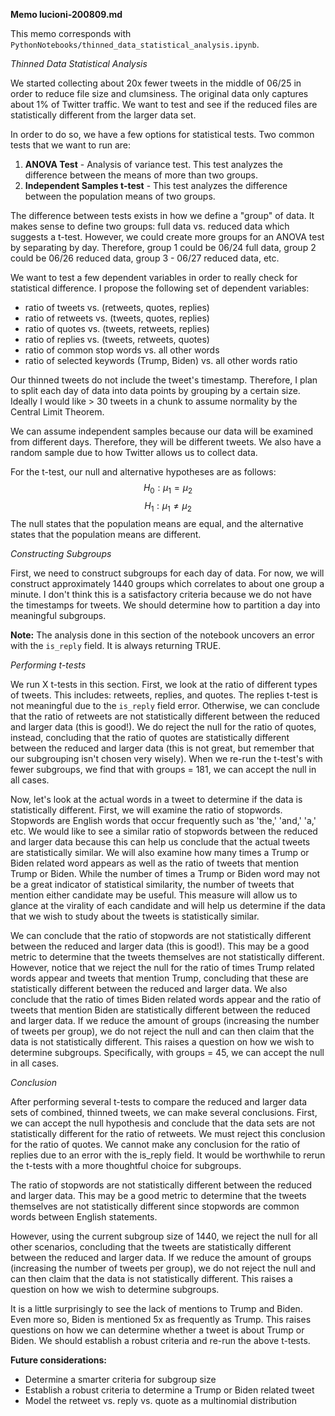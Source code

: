 **Memo lucioni-200809.md**

This memo corresponds with `PythonNotebooks/thinned_data_statistical_analysis.ipynb`.

*Thinned Data Statistical Analysis*

We started collecting about 20x fewer tweets in the middle of 06/25 in order to reduce file size and clumsiness. The original data only captures about 1% of Twitter traffic. We want to test and see if the reduced files are statistically different from the larger data set.

In order to do so, we have a few options for statistical tests. Two common tests that we want to run are:
1. **ANOVA Test** - Analysis of variance test. This test analyzes the difference between the means of more than two groups.
2. **Independent Samples t-test** - This test analyzes the difference between the population means of two groups.

The difference between tests exists in how we define a "group" of data. It makes sense to define two groups: full data vs. reduced data which suggests a t-test. However, we could create more groups for an ANOVA test by separating by day. Therefore, group 1 could be 06/24 full data, group 2 could be 06/26 reduced data, group 3 - 06/27 reduced data, etc.

We want to test a few dependent variables in order to really check for statistical difference. I propose the following set of dependent variables:
- ratio of tweets vs. (retweets, quotes, replies)
- ratio of retweets vs. (tweets, quotes, replies)
- ratio of quotes vs. (tweets, retweets, replies)
- ratio of replies vs. (tweets, retweets, quotes)
- ratio of common stop words vs. all other words
- ratio of selected keywords (Trump, Biden) vs. all other words ratio

Our thinned tweets do not include the tweet's timestamp. Therefore, I plan to split each day of data into data points by grouping by a certain size. Ideally I would like > 30 tweets in a chunk to assume normality by the Central Limit Theorem.

We can assume independent samples because our data will be examined from different days. Therefore, they will be different tweets. We also have a random sample due to how Twitter allows us to collect data.

For the t-test, our null and alternative hypotheses are as follows:
$$H_0 : \mu_1 = \mu_2$$
$$H_1 : \mu_1 \neq \mu_2$$
The null states that the population means are equal, and the alternative states that the population means are different.

*Constructing Subgroups*

First, we need to construct subgroups for each day of data. For now, we will construct approximately 1440 groups which correlates to about one group a minute. I don't think this is a satisfactory criteria because we do not have the timestamps for tweets. We should determine how to partition a day into meaningful subgroups.

**Note:** The analysis done in this section of the notebook uncovers an error with the `is_reply` field. It is always returning TRUE.

*Performing t-tests*

We run X t-tests in this section. First, we look at the ratio of different types of tweets. This includes: retweets, replies, and quotes. The replies t-test is not meaningful due to the `is_reply` field error. Otherwise, we can conclude that the ratio of retweets are not statistically different between the reduced and larger data (this is good!). We do reject the null for the ratio of quotes, instead, concluding that the ratio of quotes are statistically different between the reduced and larger data (this is not great, but remember that our subgrouping isn't chosen very wisely). When we re-run the t-test's with fewer subgroups, we find that with groups = 181, we can accept the null in all cases.

Now, let's look at the actual words in a tweet to determine if the data is statistically different. First, we will examine the ratio of stopwords. Stopwords are English words that occur frequently such as 'the,' 'and,' 'a,' etc. We would like to see a similar ratio of stopwords between the reduced and larger data because this can help us conclude that the actual tweets are statistically similar. We will also examine how many times a Trump or Biden related word appears as well as the ratio of tweets that mention Trump or Biden. While the number of times a Trump or Biden word may not be a great indicator of statistical similarity, the number of tweets that mention either candidate may be useful. This measure will allow us to glance at the virality of each candidate and will help us determine if the data that we wish to study about the tweets is statistically similar.

We can conclude that the ratio of stopwords are not statistically different between the reduced and larger data (this is good!). This may be a good metric to determine that the tweets themselves are not statistically different. However, notice that we reject the null for the ratio of times Trump related words appear and tweets that mention Trump, concluding that these are statistically different between the reduced and larger data. We also conclude that the ratio of times Biden related words appear and the ratio of tweets that mention Biden are statistically different between the reduced and larger data.
If we reduce the amount of groups (increasing the number of tweets per group), we do not reject the null and can then claim that the data is not statistically different. This raises a question on how we wish to determine subgroups. Specifically, with groups = 45, we can accept the null in all cases.

*Conclusion*

After performing several t-tests to compare the reduced and larger data sets of combined, thinned tweets, we can make several conclusions. First, we can accept the null hypothesis and conclude that the data sets are not statistically different for the ratio of retweets. We must reject this conclusion for the ratio of quotes. We cannot make any conclusion for the ratio of replies due to an error with the is_reply field. It would be worthwhile to rerun the t-tests with a more thoughtful choice for subgroups.

The ratio of stopwords are not statistically different between the reduced and larger data. This may be a good metric to determine that the tweets themselves are not statistically different since stopwords are common words between English statements.

However, using the current subgroup size of 1440, we reject the null for all other scenarios, concluding that the tweets are statistically different between the reduced and larger data. If we reduce the amount of groups (increasing the number of tweets per group), we do not reject the null and can then claim that the data is not statistically different. This raises a question on how we wish to determine subgroups.

It is a little surprisingly to see the lack of mentions to Trump and Biden. Even more so, Biden is mentioned 5x as frequently as Trump. This raises questions on how we can determine whether a tweet is about Trump or Biden. We should establish a robust criteria and re-run the above t-tests.

**Future considerations:**
- Determine a smarter criteria for subgroup size
- Establish a robust criteria to determine a Trump or Biden related tweet
- Model the retweet vs. reply vs. quote as a multinomial distribution
